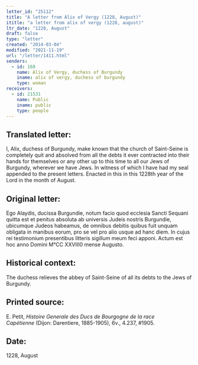 ```yaml
---
letter_id: "25112"
title: "A letter from Alix of Vergy (1228, August)"
ititle: "a letter from alix of vergy (1228, august)"
ltr_date: "1228, August"
draft: false
type: "letter"
created: "2014-03-04"
modified: "2021-11-19"
url: "/letter/1411.html"
senders:
  - id: 168
    name: Alix of Vergy, duchess of Burgundy
    iname: alix of vergy, duchess of burgundy
    type: woman
receivers:
  - id: 21531
    name: Public
    iname: public
    type: people
---
```

<h2> Translated letter:</h2>I, Alix, duchess of Burgundy, make known that the church of Saint-Seine is completely quit and absolved from all the debts it ever contracted into their hands for themselves or any other up to this time to all our Jews of Burgundy, wherever we have Jews.  In witness of which I have had my seal appended to the present letters.  Enacted in this in this 1228th year of the Lord in the month of August.
<h2 class="mt-4"> Original letter:</h2>Ego Alaydis, ducissa Burgundie, notum facio quod ecclesia Sancti Sequani quitta est et penitus absoluta ab universis Judeis nostris Burgundie, ubicumque Judeos habeamus, de omnibus debitis quibus fuit unquam obligata in manibus eorum, pro se vel pro alio usque ad hanc diem. In cujus rei testimonium presentibus litteris sigillum meum feci apponi. Actum est hoc anno Domini M°CC XXVIII0 mense Augusto.
<h2 class="mt-4"> Historical context:</h2>The duchess relieves the abbey of Saint-Seine of all its debts to the Jews of Burgundy.
<h2 class="mt-4"> Printed source:</h2><p>E. Petit,&nbsp;<em>Histoire Generale des Ducs de Bourgogne&nbsp;</em><i>de la race Capétienne&nbsp;</i>(Dijon: Darentiere, 1885-1905), 6v., 4.237, #1905.</p><h2 class="mt-4"> Date:</h2>1228, August